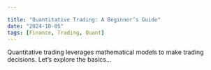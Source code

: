 ```yaml
---

title: "Quantitative Trading: A Beginner’s Guide"
date: "2024-10-05"
tags: [Finance, Trading, Quant]
---
```


Quantitative trading leverages mathematical models to make trading decisions. Let’s explore the basics...
